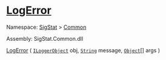 # [LogError](./ILoggerObjectExtensions-100663345.md)

Namespace: [SigStat]() > [Common](./../README.md)

Assembly: SigStat.Common.dll

[LogError](./ILoggerObjectExtensions-100663345.md) ( [`ILoggerObject`](./../ILoggerObject.md) obj, [`String`](https://docs.microsoft.com/en-us/dotnet/api/System.String) message, [`Object`](https://docs.microsoft.com/en-us/dotnet/api/System.Object)[] args )
